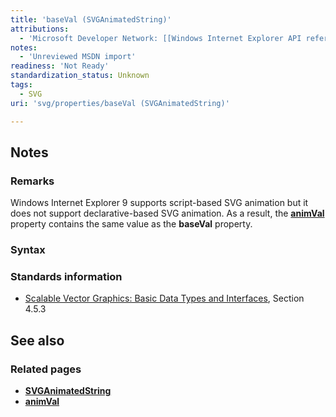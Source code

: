 ```yaml
---
title: 'baseVal (SVGAnimatedString)'
attributions:
  - 'Microsoft Developer Network: [[Windows Internet Explorer API reference](http://msdn.microsoft.com/en-us/library/ie/hh828809%28v=vs.85%29.aspx) Article]'
notes:
  - 'Unreviewed MSDN import'
readiness: 'Not Ready'
standardization_status: Unknown
tags:
  - SVG
uri: 'svg/properties/baseVal (SVGAnimatedString)'

---
```

## Notes

### Remarks

Windows Internet Explorer 9 supports script-based SVG animation but it does not support declarative-based SVG animation. As a result, the [**animVal**](/svg/properties/animVal_(SVGAnimatedString)) property contains the same value as the **baseVal** property.

### Syntax

### Standards information

-   [Scalable Vector Graphics: Basic Data Types and Interfaces](http://go.microsoft.com/fwlink/p/?linkid=204732), Section 4.5.3

## See also

### Related pages

-   [**SVGAnimatedString**](/svg/objects/SVGAnimatedString)
-   [**animVal**](/svg/properties/animVal_(SVGAnimatedString))
